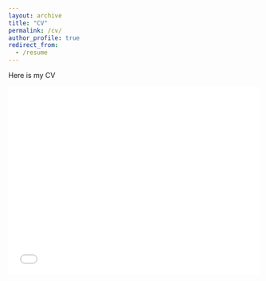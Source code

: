 ```yaml
---
layout: archive
title: "CV"
permalink: /cv/
author_profile: true
redirect_from:
  - /resume
---
```


Here is my CV

<style>
  .pdf-iframe-container {
    position: relative;
    width: 100%;
    height: 0;
    padding-bottom: 75%; /* Adjust the aspect ratio as needed */
    overflow: hidden;
    border: none;
  }

  .pdf-iframe-container iframe {
    position: absolute;
    top: 0;
    left: 0;
    width: 100%;
    height: 100%;
    border: none;
  }
</style>

<div class="pdf-iframe-container">
  <iframe src="/files/CV_VVS.pdf"></iframe>
</div>